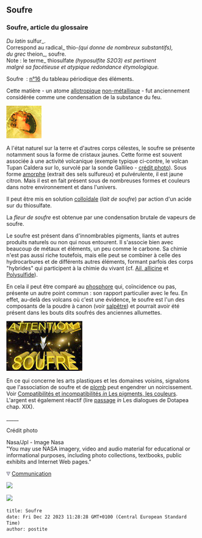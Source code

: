 ## Soufre
### Soufre, article du glossaire
 _Du latin_ sulfur_.  
Correspond au radical_ thio-_(qui donne de nombreux substantifs),  
du grec_ theion_, soufre.  
Note : le terme_ thiosulfate _(hyposulfite S2O3) est pertinent  
malgré sa facétieuse et atypique redondance étymologique._

Soufre  : [n°16](annexe1.html#s) du tableau périodique des éléments.

Cette matière - un atome [allotropique](allotropie.html) [non-métallique](nonmetaux.html) - fut anciennement considérée comme une condensation de la substance du feu.

[![](images/iosoufre.jpg)](soufre.html#creditio)

A l'état naturel sur la terre et d'autres corps célestes, le soufre se présente notamment sous la forme de cristaux jaunes. Cette forme est souvent associée à une activité volcanique (exemple typique ci-contre, le volcan Tupan Caldera sur Io, survolé par la sonde Gallileo - [crédit photo](soufre.html#creditio)). Sous forme [amorphe](amorphe.html) (extrait des sels sulfureux) et pulvérulente, il est jaune citron. Mais il est en fait présent sous de nombreuses formes et couleurs dans notre environnement et dans l'univers.

Il peut être mis en solution [colloïdale](colloide.html) (_lait de soufre_) par action d'un acide sur du thiosulfate.

La _fleur de soufre_ est obtenue par une condensation brutale de vapeurs de soufre.

Le soufre est présent dans d'innombrables pigments, liants et autres produits naturels ou non qui nous entourent. Il s'associe bien avec beaucoup de métaux et éléments, un peu comme le carbone. Sa chimie n'est pas aussi riche toutefois, mais elle peut se combiner à celle des hydrocarbures et de différents autres éléments, formant parfois des corps "hybrides" qui participent à la chimie du vivant (cf. [Ail, allicine](ail.html) et [Polysulfide](polysulfide.html)).

En cela il peut être comparé au [phosphore](phosphore.html) qui, coïncidence ou pas, présente un autre point commun : son rapport particulier avec le feu. En effet, au-delà des volcans où c'est une évidence, le soufre est l'un des composants de la poudre à canon (voir [salpêtre](salpetre.html)) et pourrait avoir été présent dans les bouts dits soufrés des anciennes allumettes.

[![](images/attentionsoufre.jpg)](pigments.html#compatibilitesetincompatibilites)

En ce qui concerne les arts plastiques et les domaines voisins, signalons que l'association de soufre et de [plomb](plomb.html) peut engendrer un noircissement. Voir [Compatibilités et incompatibilités _in_ Les pigments, les couleurs](pigments.html#compatibilitesetincompatibilites). L'argent est également réactif (lire [passage](chap19oxydationsmetaux.html#sulfurationdelargent) _in_ Les dialogues de Dotapea chap. XIX).

\_\_\_\_\_

Crédit photo

Nasa/Jpl - Image Nasa  
"You may use NASA imagery, video and audio material for educational or informational purposes, including photo collections, textbooks, public exhibits and Internet Web pages."



![](images/flechebas.gif) [Communication](http://www.artrealite.com/annonceurs.htm) 

[![](https://cbonvin.fr/sites/regie.artrealite.com/visuels/campagne1.png)](index-2.html#20131014)

![](https://cbonvin.fr/sites/regie.artrealite.com/visuels/campagne2.png)
```
title: Soufre
date: Fri Dec 22 2023 11:28:28 GMT+0100 (Central European Standard Time)
author: postite
```
